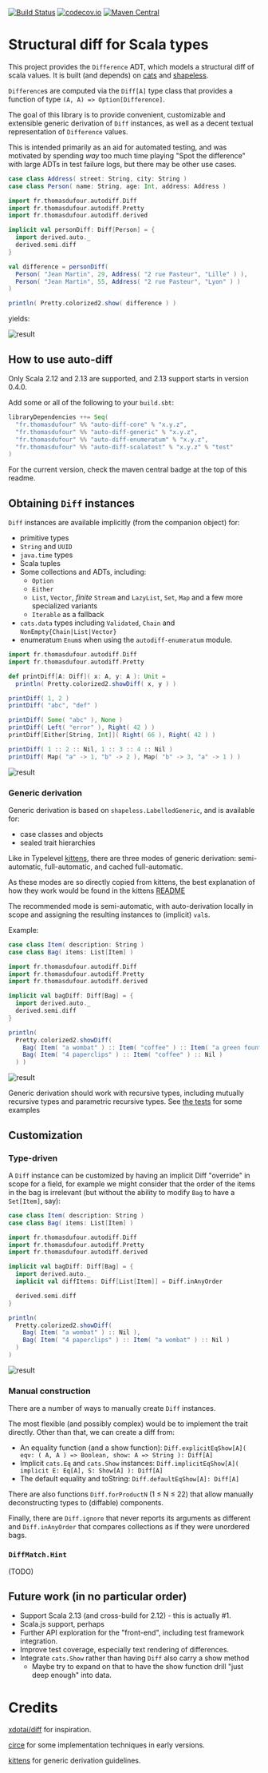 [![Build Status](https://travis-ci.org/chwthewke/auto-diff.svg?branch=master)](https://travis-ci.org/chwthewke/auto-diff)
[![codecov.io](https://codecov.io/gh/chwthewke/auto-diff/branch/master/graphs/badge.svg)](http://codecov.io/github/chwthewke/auto-diff?branch=master)
[![Maven Central](https://maven-badges.herokuapp.com/maven-central/fr.thomasdufour/auto-diff-core_2.12/badge.svg)](https://maven-badges.herokuapp.com/maven-central/fr.thomasdufour/auto-diff-core_2.12)

# Structural diff for Scala types

This project provides the `Difference` ADT, which models a structural diff of
scala values. It is built (and depends) on
[cats](https://github.com/typelevel/cats) and
[shapeless](https://github.com/milessabin/shapeless).

`Difference`s are computed via the `Diff[A]` type class that provides a function
of type `(A, A) => Option[Difference]`.
 
The goal of this library is to provide convenient, customizable and extensible generic
derivation of `Diff` instances, as well as a decent textual representation
of `Difference` values.

This is intended primarily as an aid for automated testing, and was motivated 
by spending *way* too much time playing "Spot the difference" with large ADTs
in test failure logs, but there may be other use cases.

```scala
case class Address( street: String, city: String )
case class Person( name: String, age: Int, address: Address )

import fr.thomasdufour.autodiff.Diff
import fr.thomasdufour.autodiff.Pretty
import fr.thomasdufour.autodiff.derived

implicit val personDiff: Diff[Person] = {
  import derived.auto._
  derived.semi.diff
}

val difference = personDiff(
  Person( "Jean Martin", 29, Address( "2 rue Pasteur", "Lille" ) ),
  Person( "Jean Martin", 55, Address( "2 rue Pasteur", "Lyon" ) )
)

println( Pretty.colorized2.show( difference ) )
```

yields:

![result](doc/header.png)

## How to use auto-diff

Only Scala 2.12 and 2.13 are supported, and 2.13 support starts in version 0.4.0.

Add some or all of the following to your `build.sbt`:

```scala
libraryDependencies ++= Seq(
  "fr.thomasdufour" %% "auto-diff-core" % "x.y.z",
  "fr.thomasdufour" %% "auto-diff-generic" % "x.y.z",
  "fr.thomasdufour" %% "auto-diff-enumeratum" % "x.y.z",
  "fr.thomasdufour" %% "auto-diff-scalatest" % "x.y.z" % "test"
)
```

For the current version, check the maven central badge at the top of this readme.

## Obtaining `Diff` instances

`Diff` instances are available implicitly (from the companion object) for:
- primitive types
- `String` and `UUID`
- `java.time` types
- Scala tuples
- Some collections and ADTs, including:
  - `Option`
  - `Either`
  - `List`, `Vector`, *finite* `Stream` and `LazyList`, `Set`, `Map` and a few more specialized variants
  - `Iterable` as a fallback
- `cats.data` types including `Validated`, `Chain` and `NonEmpty{Chain|List|Vector}`
- enumeratum `Enum`s when using the `autodiff-enumeratum` module.

```scala
import fr.thomasdufour.autodiff.Diff
import fr.thomasdufour.autodiff.Pretty

def printDiff[A: Diff]( x: A, y: A ): Unit =
  println( Pretty.colorized2.showDiff( x, y ) )

printDiff( 1, 2 )
printDiff( "abc", "def" )

printDiff( Some( "abc" ), None )
printDiff( Left( "error" ), Right( 42 ) )
printDiff[Either[String, Int]]( Right( 66 ), Right( 42 ) )

printDiff( 1 :: 2 :: Nil, 1 :: 3 :: 4 :: Nil )
printDiff( Map( "a" -> 1, "b" -> 2 ), Map( "b" -> 3, "a" -> 1 ) )
```

![result](doc/standard.png)

### Generic derivation

Generic derivation is based on `shapeless.LabelledGeneric`, and is available for:
- case classes and objects
- sealed trait hierarchies

Like in Typelevel [kittens](https://github.com/typelevel/kittens), there are three modes
of generic derivation: semi-automatic, full-automatic, and cached full-automatic.

As these modes are so directly copied from kittens, the best explanation of how they work
would be found in the kittens [README](https://github.com/typelevel/kittens#three-modes-of-derivation)

The recommended mode is semi-automatic, with auto-derivation locally in scope and assigning the
resulting instances to (implicit) `val`s.

Example:

```scala
case class Item( description: String )
case class Bag( items: List[Item] )

import fr.thomasdufour.autodiff.Diff
import fr.thomasdufour.autodiff.Pretty
import fr.thomasdufour.autodiff.derived

implicit val bagDiff: Diff[Bag] = {
  import derived.auto._
  derived.semi.diff
}

println(
  Pretty.colorized2.showDiff(
    Bag( Item( "a wombat" ) :: Item( "coffee" ) :: Item( "a green fountain pen" ) :: Nil ),
    Bag( Item( "4 paperclips" ) :: Item( "coffee" ) :: Nil )
  ) )
```

![result](doc/simplederivation.png)

Generic derivation should work with recursive types, including mutually recursive types
and parametric recursive types. See
[the tests](doc/auto-diff-tests/src/test/scala/fr/thomasdufour/autodiff/derived)
for some examples 

## Customization

### Type-driven

A `Diff` instance can be customized by having an implicit Diff "override" in scope for a field,
for example we might consider that the order of the items in the bag is irrelevant (but without
the ability to modify `Bag` to have a `Set[Item]`, say):

```scala
case class Item( description: String )
case class Bag( items: List[Item] )

import fr.thomasdufour.autodiff.Diff
import fr.thomasdufour.autodiff.Pretty
import fr.thomasdufour.autodiff.derived

implicit val bagDiff: Diff[Bag] = {
  import derived.auto._
  implicit val diffItems: Diff[List[Item]] = Diff.inAnyOrder

  derived.semi.diff
}

println(
  Pretty.colorized2.showDiff(
    Bag( Item( "a wombat" ) :: Nil ),
    Bag( Item( "4 paperclips" ) :: Item( "a wombat" ) :: Nil )
  )
)
``` 

![result](doc/typedrivencustomderivation.png)

### Manual construction

There are a number of ways to manually create `Diff` instances.

The most flexible (and possibly complex) would be to implement the trait directly. Other than that,
we can create a diff from:
  - An equality function (and a show function): `Diff.explicitEqShow[A]( eqv: ( A, A ) => Boolean, show: A => String ): Diff[A]`
  - Implicit `cats.Eq` and `cats.Show` instances: `Diff.implicitEqShow[A]( implicit E: Eq[A], S: Show[A] ): Diff[A]`
  - The default equality and toString: `Diff.defaultEqShow[A]: Diff[A]`

There are also functions `Diff.forProductN` (1 &leq; N &leq; 22) that allow manually deconstructing
types to (diffable) components.

Finally, there are `Diff.ignore` that never reports its arguments as different and `Diff.inAnyOrder`
that compares collections as if they were unordered bags.

### `DiffMatch.Hint`

(TODO)

## Future work (in no particular order)

- Support Scala 2.13 (and cross-build for 2.12) - this is actually #1.
- Scala.js support, perhaps
- Further API exploration for the "front-end", including test framework integration.
- Improve test coverage, especially text rendering of differences.
- Integrate `cats.Show` rather than having `Diff` also carry a show method
  - Maybe try to expand on that to have the show function drill "just deep enough" into data.

# Credits

[xdotai/diff](https://github.com/xdotai/diff) for inspiration.

[circe](https://github.com/circe/circe) for some implementation techniques in early versions.

[kittens](https://github.com/typelevel/kittens) for generic derivation guidelines.
